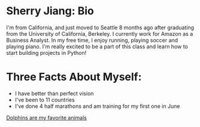 # Sherry Jiang: Bio

I'm from California, and just moved to Seattle 8 months ago after graduating from the University of California, Berkeley. I currently work for Amazon as a Business Analyst. In my free time, I enjoy running, playing soccer and playing piano. I'm really excited to be a part of this class and learn how to start building projects in Python!

# Three Facts About Myself:
* I have better than perfect vision
* I've been to 11 countries
* I've done 4 half marathons and am training for my first one in June  

[Dolphins are my favorite animals](http://www.defenders.org/sites/default/files/styles/large/public/dolphin-kristian-sekulic-isp.jpg)
